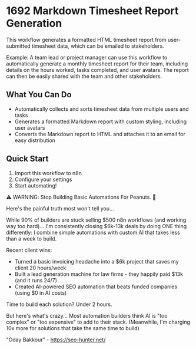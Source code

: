# 1692 Markdown Timesheet Report Generation

This workflow generates a formatted HTML timesheet report from user-submitted timesheet data, which can be emailed to stakeholders.

Example: A team lead or project manager can use this workflow to automatically generate a monthly timesheet report for their team, including details on the hours worked, tasks completed, and user avatars. The report can then be easily shared with the team and other stakeholders.

## What You Can Do
- Automatically collects and sorts timesheet data from multiple users and tasks
- Generates a formatted Markdown report with custom styling, including user avatars
- Converts the Markdown report to HTML and attaches it to an email for easy distribution

## Quick Start
1. Import this workflow to n8n
2. Configure your settings
3. Start automating!

⚠️ WARNING: Stop Building Basic Automations For Peanuts. 🚫

Here's the painful truth most won't tell you...

While 90% of builders are stuck selling $500 n8n workflows (and working way too hard)...
I'm consistently closing $6k-13k deals by doing ONE thing differently:
I combine simple automations with custom AI that takes less than a week to build.

Recent client wins:
* Turned a basic invoicing headache into a $6k project that saves my client 20 hours/week
* Built a lead generation machine for law firms - they happily paid $13k (and it runs 24/7)
* Created AI-powered SEO automation that beats funded companies (using $0 in AI costs)

Time to build each solution? Under 2 hours.

But here's what's crazy...
Most automation builders think AI is "too complex" or "too expensive" to add to their stack.
(Meanwhile, I'm charging 10x more for solutions that take the same time to build)

"Oday Bakkour" - https://seo-hunter.net/
